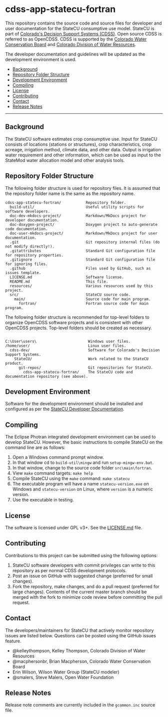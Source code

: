 # cdss-app-statecu-fortran #

This repository contains the source code and source files for developer and user documentation
for the StateCU consumptive use model.
StateCU is part of [Colorado's Decision Support Systems (CDSS)](http://cdss.state.co.us).
Open source CDSS is referred to as OpenCDSS.
CDSS is supported by the [Colorado Water Conservation Board](http://cwcb.state.co.us) and
[Colorado Division of Water Resources](http://water.state.co.us).

The developer documentation and guidelines will be updated as the development environment is used.

* [Background](#background)
* [Repository Folder Structure](#repository-folder-structure)
* [Development Environment](#development-environment)
* [Compiling](#compiling)
* [License](#license)
* [Contributing](#contributing)
* [Contact](#contact)
* [Release Notes](#release-notes)

-----

## Background ##

The StateCU software estimates crop consumptive use.
Input for StateCU consists of locations (stations or structures), crop characteristics,
crop acreage, irrigation method, climate data, and other data.
Output is irrigation water requirement and other information,
which can be used as input to the StateMod water allocation model and other analysis tools.

## Repository Folder Structure ##

The following folder structure is used for repository files.
It is assumed that the repository folder name is the same as the repository name.

```
cdss-app-statecu-fortran/           Repository folder.
  build-util/                       Useful utility scripts for software developers.
  doc-dev-mkdocs-project/           Markdown/MkDocs project for developer documentation.
  doc-doxygen-project/              Doxygen project to auto-generate code documentation.
  doc-user-mkdocs-project/          Markdown/MkDocs project for user documentation.
  .git                              Git repository internal files (do not modify directly!).
  .gitattributes                    Standard Git configuration file for repository properties.
  .gitignore                        Standard Git configuration file for ignoring files.
  .github                           Files used by GitHub, such as issues template.
  LICENSE.md                        Software license.
  README.md                         This file.
  resources/                        Various resources used by this project.
  src/                              StateCU source code.
    main/                           Source code for main program.
      fortran/                      Fortran source code for main program.
```

The following folder structure is recommended for top-level folders to organize OpenCDSS software projects
and is consistent with other OpenCDSS projects.
Top-level folders should be created as necessary.

```

C:\User\users\                       Windows user files.
/home/user/                          Linux user files.
  cdss-dev/                          Software for Colorado's Decision Support Systems.
    StateCU/                         Work related to the StateCU product.
      git-repos/                     Git repositories for StateCU.
        cdss-app-statecu-fortran/    The StateCU code and documentation repository (see above).
```

## Development Environment ##

Software for the development environment should be installed and configured as per the
[StateCU Developer Documentation](http://learn.openwaterfoundation.org/owf-learn-cdss-statecu-dev/index.html).

## Compiling ##

The Eclipse Photran integrated development environment can be used to develop StateCU.
However, the basic instructions to compile StateCU on the command line are as follows:

1. Open a Windows command prompt window.
2. In that window cd to `build-util\mingw` and run `setup-mingw-env.bat`.
3. In that window, change to the source code folder `src\main\fortran`.
4. View `make` command targets:  `make help`
5. Compile StateCU using the `make` command:  `make statecu`
6. The executable program will have a name `statecu-version.exe` on Windows and `statecu-version` on Linux, where `version` is a numeric version.
7. Use the executable in testing.

## License ##

The software is licensed under GPL v3+.  See the [LICENSE.md](LICENSE.md) file.

## Contributing ##

Contributions to this project can be submitted using the following options:

1. StateCU software developers with commit privileges can write to this repository
as per normal CDSS development protocols.
2. Post an issue on GitHub with suggested change (preferred for small changes).
3. Fork the repository, make changes, and do a pull request (preferred for large changes).
Contents of the current master branch should be merged with the fork to minimize
code review before committing the pull request.

## Contact ##

The developers/maintainers for StateCU that actively monitor repository issues are listed below.
Questions can be posted using the GitHub issues feature.

* @kelleythompson, Kelley Thompson, Colorado Division of Water Resources
* @macphersonbr, Brian Macpherson, Colorado Water Conservation Board
* Erin Wilson, Wilson Water Group (StateCU modeler)
* @smalers, Steve Malers, Open Water Foundation

## Release Notes ##

Release note comments are currently included in the `gcommon.inc` source file.
